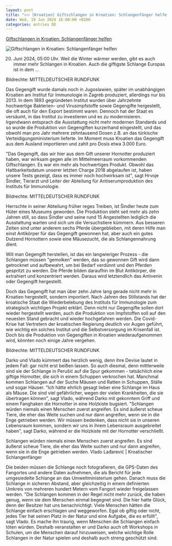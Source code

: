 ```yaml
---
layout: post
title: "🔥🔥 [Kroatien] Giftschlangen in Kroatien: Schlangenfänger helfen"
date: Wed, 19 Jun 2024 16:00:00 +0200
categories: entries DE
---
```

[Giftschlangen in Kroatien: Schlangenfänger helfen](https://www.mdr.de/nachrichten/welt/osteuropa/land-leute/kroatien-schlangen-giftschlangen-100.html)

![Giftschlangen in Kroatien: Schlangenfänger helfen](https://cdn.mdr.de/nachrichten/welt/osteuropa/ostblogger/kroatien-schlangen-gift-100_v-variantBig16x9_wm-true_zc-ecbbafc6.jpg?version=58922)

20. Juni 2024, 05:00 Uhr. Weil die Winter wärmer werden, gibt es auch immer mehr Schlangen in Kroatien. Auch die giftigste Schlange Europas ist in dem ...

Bildrechte: MITTELDEUTSCHER RUNDFUNK

Das Gegengift wurde damals noch in Jugoslawien, später im unabhängigen Kroatien am Institut für Immunologie in Zagreb produziert, allerdings nur bis 2013. In dem 1893 gegründeten Institut wurden über Jahrzehnte hochwertige Bakterien- und Virusimpfstoffe sowie Gegengifte hergestellt, die oft auch für den Export bestimmt waren. Dennoch hat der Staat es versäumt, in das Institut zu investieren und es zu modernisieren. Irgendwann entsprach die Ausstattung nicht mehr modernen Standards und so wurde die Produktion von Gegengiften kurzerhand eingestellt, und das obwohl man pro Jahr mehrere zehntausend Dosen z.B. an das türkische Verteidigungsministerium lieferte. Im Moment muss Kroatien das Gegengift aus dem Ausland importieren und zahlt pro Dosis etwa 3.000 Euro.

"Das Gegengift, das wir hier aus dem Gift unserer Hornotter produziert haben, war wirksam gegen alle im Mittelmeerraum vorkommenden Giftschlangen. Es war ein mehr als hochwertiges Produkt. Obwohl das Haltbarkeitsdatum unserer letzten Charge 2018 abgelaufen ist, haben unsere Tests gezeigt, dass es immer noch hochwirksam ist", sagt Hrvoje Šindler, Tierarzt und Leiter der Abteilung für Antiserumproduktion des Instituts für Immunologie.

Bildrechte: MITTELDEUTSCHER RUNDFUNK

Herrschte in seiner Abteilung früher reges Treiben, ist Šindler heute zum Hüter eines Museums geworden. Die Produktion steht seit mehr als zehn Jahren still, so dass Šindler und seine rund 15 Angestellten lediglich die Ausstattung warten und sich um die Versuchstiere kümmern. Aus besseren Zeiten sind unter anderem sechs Pferde übergeblieben, mit deren Hilfe man einst Antikörper für das Gegengift gewonnen hat, aber auch ein gutes Dutzend Hornottern sowie eine Mäusezucht, die als Schlangennahrung dient.

Will man Gegengift herstellen, ist das ein langwieriger Prozess - die Schlangen müssen "gemolken" werden, das so gewonnen Gift wird dann getrocknet und aufbewahrt, um bei Bedarf verdünnt und den Pferden gespritzt zu werden. Die Pferde bilden daraufhin im Blut Antikörper, die extrahiert und konzentriert werden. Daraus wird letztendlich das Antivenin oder Gegengift hergestellt.

Doch das Gegengift hat man über zehn Jahre lang gerade nicht mehr in Kroatien hergestellt, sondern importiert. Nach Jahren des Stillstands hat der kroatische Staat die Wiederbelebung des Instituts für Immunologie zum strategisch wichtigen Projekt erklärt. Denn nicht nur Gegengifte sollen dort wieder hergestellt werden, auch die Produktion von Impfstoffen soll auf den neuesten Stand gebracht und wieder hochgefahren werden. Die Covid-Krise hat Vertretern der kroatischen Regierung deutlich vor Augen geführt, wie wichtig ein solches Institut und die Selbstversorgung im Krisenfall ist. Doch bis die Produktion von Gegengiften in Kroatien wiederaufgenommen wird, könnten noch einige Jahre vergehen.

Bildrechte: MITTELDEUTSCHER RUNDFUNK

Darko und Vlado kümmert das herzlich wenig, denn ihre Devise lautet in jedem Fall: gar nicht erst beißen lassen. So auch diesmal, denn mittlerweile sind sie der Schlange in Perušić auf die Spur gekommen - tatsächlich eine giftige Hornotter, die sich in einem Schuppen verkrochen hat. Manchmal kommen Schlangen auf der Suche Mäusen und Ratten in Schuppen, Ställe und sogar Häuser. "Ich hätte ehrlich gesagt lieber eine Schlange im Haus als Mäuse. Die sind viel gefährlicher, wegen der vielen Krankheiten, die sie übertragen können", sagt Vlado, während Darko mit gekonntem Griff und einem Fanghaken die Hornotter in eine Holzkiste bugsiert. "Schlangen würden niemals einen Menschen zuerst angreifen. Es sind äußerst scheue Tiere, die eher das Weite suchen und nur dann angreifen, wenn sie in die Enge getrieben werden. Wir müssen bedenken, dass nicht sie in unseren Lebensraum kommen, sondern wir uns in ihrem Lebensraum ausgebreitet haben", sagt Darko, während er die Holzkiste mit der Hornotter verschließt.

Schlangen würden niemals einen Menschen zuerst angreifen. Es sind äußerst scheue Tiere, die eher das Weite suchen und nur dann angreifen, wenn sie in die Enge getrieben werden. Vlado Lađarević | Kroatischer Schlangenfänger

Die beiden müssen die Schlange noch fotografieren, die GPS-Daten des Fangortes und andere Daten aufnehmen, die als Bericht für jede umgesiedelte Schlange an das Umweltministerium gehen. Danach muss die Schlange in sicheren Abstand, aber gleichzeitig in einem definierten Umkreis von mehreren hundert Metern vom Fangort wieder freigelassen werden. "Die Schlangen kommen in der Regel nicht mehr zurück, die haben genug, wenn sie dem Menschen einmal begegnet sind. Die hier hatte Glück, denn der Besitzer hat uns benachrichtigt. Viele Menschen hätten die Schlange einfach erschlagen und weggeworfen. Egal ob giftig oder nicht, jedes Tier hat seinen Platz in der Natur und eine Aufgabe, die es erfüllt", sagt Vlado. Es mache ihn traurig, wenn Menschen die Schlangen einfach töten würden. Deshalb veranstalten er und Darko auch oft Workshops in Schulen, um die Menschen darauf hinzuweisen, welche wichtige Rolle Schlangen in der Natur spielen und deshalb auch streng geschützt sind.

